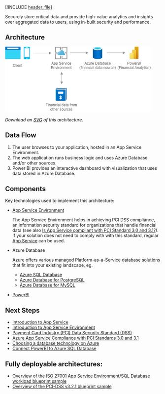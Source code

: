 


[!INCLUDE [header_file](../../../includes/sol-idea-header.md)]

Securely store critical data and provide high-value analytics and insights over aggregated data to users, using in-built security and performance.

## Architecture

![Architecture Diagram](../media/finance-management-apps-using-azure-database.png)

*Download an [SVG](../media/finance-management-apps-using-azure-database.svg) of this architecture.*

## Data Flow

1. The user browses to your application, hosted in an App Service Environment.
1. The web application runs business logic and uses Azure Database and/or other sources.
1. Power BI provides an interactive dashboard with visualization that uses data stored in Azure Database.


## Components

Key technologies used to implement this architecture:

* [App Service Environment](https://docs.microsoft.com/azure/app-service/environment/intro)

  The App Service Environment helps in achieving PCI DSS compliance, an information security standard for organizations that handle financial data (see also [Is App Service compliant with PCI Standard 3.0 and 3.1?](https://docs.microsoft.com/en-us/azure/app-service/faq-configuration-and-management#is-app-service-compliant-with-pci-standard-30-and-31)). If your solution does not need to comply with with this standard, regular [App Service](https://azure.microsoft.com/services/app-service) can be used.

* Azure Database

  Azure offers various managed Platform-as-a-Service database solutions that fit into your existing landscape, eg.
  * [Azure SQL Database](https://azure.microsoft.com/services/sql-database/)
  * [Azure Database for PostgreSQL](https://azure.microsoft.com/services/postgresql/)
  * [Azure Database for MySQL](https://azure.microsoft.com/services/mysql/)

* [PowerBI](https://powerbi.microsoft.com/)

## Next Steps

* [Introduction to App Service](https://docs.microsoft.com/en-us/azure/app-service/overview)
* [Introduction to App Service Environment](https://docs.microsoft.com/azure/app-service/environment/intro)
* [Payment Card Industry (PCI) Data Security Standard (DSS)](https://docs.microsoft.com/en-us/compliance/regulatory/offering-PCI-DSS)
* [Azure App Service Compliance with PCI Standards 3.0 and 3.1](https://docs.microsoft.com/en-us/troubleshoot/azure/general/app-service-compliance-wit)
* [Choosing a database technology on Azure](https://azure.microsoft.com/product-categories/databases/)
* [Connect PowerBI to Azure SQL Database](https://docs.microsoft.com/power-bi/connect-data/service-azure-sql-database-with-direct-connect)

## Fully deployable architectures:

* [Overview of the ISO 27001 App Service Environment/SQL Database workload blueprint sample](https://docs.microsoft.com/en-us/azure/governance/blueprints/samples/iso27001-ase-sql-workload/)
* [Overview of the PCI-DSS v3.2.1 blueprint sample](https://docs.microsoft.com/en-us/azure/governance/blueprints/samples/pci-dss-3.2.1)